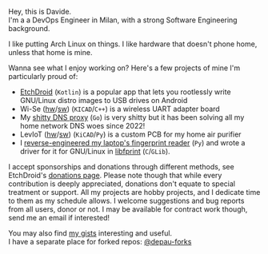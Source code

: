 Hey, this is Davide.<br>
I'm a a DevOps Engineer in Milan, with a strong Software Engineering background.

I like putting Arch Linux on things. I like hardware that doesn't phone home, unless that home is mine.

Wanna see what I enjoy working on? Here's a few projects of mine I'm particularly proud of:

- [EtchDroid](https://github.com/EtchDroid/EtchDroid) (`Kotlin`) is a popular app that lets you rootlessly write GNU/Linux distro images to USB drives on Android
- Wi-Se ([hw](https://github.com/depau/wi-se-hw)/[sw](https://github.com/depau/wi-se-sw)) (`KICAD`/`C++`) is a wireless UART adapter board
- My [shitty DNS proxy](https://github.com/depau/shitty-dns-proxy/) (`Go`) is very shitty but it has been solving all my home network DNS woes since 2022!
- LevIoT ([hw](https://github.com/depau/leviot-hw)/[sw](https://github.com/depau/leviot-sw)) (`KiCAD`/`Py`) is a custom PCB for my home air purifier
- I [reverse-engineered my laptop's fingerprint reader](https://github.com/depau/elanpoc) (`Py`) and wrote a driver for it for GNU/Linux in [libfprint](https://gitlab.freedesktop.org/libfprint/libfprint/-/merge_requests/330) (`C`/`GLib`).

I accept sponsorships and donations through different methods, see EtchDroid's [donations page](https://etchdroid.app/donate/). Please note though that while every contribution is deeply appreciated, donations don't equate to special treatment or support. All my projects are hobby projects, and I dedicate time to them as my schedule allows. I welcome suggestions and bug reports from all users, donor or not. I may be available for contract work though, send me an email if interested!

You may also find [my gists](https://gist.github.com/depau) interesting and useful.<br>
I have a separate place for forked repos: [@depau-forks](https://github.com/depau-forks)
